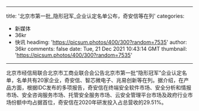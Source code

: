 
---
title: '北京市第一批_隐形冠军_企业认定名单公布，奇安信等在列'
categories: 
 - 新媒体
 - 36kr
 - 快讯
headimg: 'https://picsum.photos/400/300?random=7535'
author: 36kr
comments: false
date: Tue, 21 Dec 2021 10:43:14 GMT
thumbnail: 'https://picsum.photos/400/300?random=7535'
---

<div>   
北京市经信局联合北京市工商业联合会公告北京市第一批“隐形冠军”企业认定名单，名单共有20家企业，奇安信、智芯微电子、兆易创新等在列。据介绍，在产品方面，根据IDC发布的多项报告，奇安信在终端安全软件市场、安全分析和情报市场、安全咨询服务市场、托管安全服务市场、云安全管理平台市场及政府行业市场份额中均占据首位，奇安信在2020年研发投入占总营收的29.51%。  
</div>
            